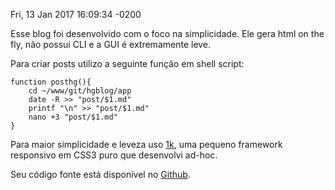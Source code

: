 Fri, 13 Jan 2017 16:09:34 -0200

Esse blog foi desenvolvido com o foco na simplicidade. Ele gera html on the fly, não possui CLI e a GUI é extremamente leve.

Para criar posts utilizo a seguinte função em shell script:

```
function posthg(){
    cd ~/www/git/hgblog/app
    date -R >> "post/$1.md"
    printf "\n" >> "post/$1.md"
    nano +3 "post/$1.md"
}
```

Para maior simplicidade e leveza uso [1k](https://github.com/HackerGaucho/1k), uma pequeno framework responsivo em CSS3 puro que desenvolvi ad-hoc. 

Seu código fonte está disponível no [Github](https://github.com/HackerGaucho/hgblog). 
